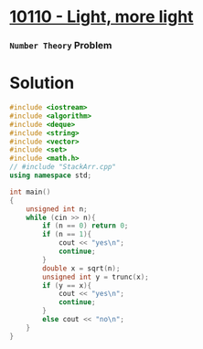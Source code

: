 # [10110 - Light, more light](https://onlinejudge.org/index.php?option=com_onlinejudge&Itemid=8&page=show_problem&problem=1051)
### `Number Theory` Problem
# Solution
```cpp
#include <iostream>
#include <algorithm>
#include <deque>
#include <string>
#include <vector>
#include <set>
#include <math.h>
// #include "StackArr.cpp"
using namespace std;

int main()
{
    unsigned int n;
    while (cin >> n){
        if (n == 0) return 0;
        if (n == 1){
            cout << "yes\n";
            continue;
        }
        double x = sqrt(n);
        unsigned int y = trunc(x);
        if (y == x){
            cout << "yes\n";
            continue;
        }
        else cout << "no\n";
    }
}


```